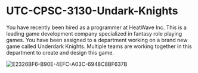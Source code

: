 # UTC-CPSC-3130-Undark-Knights
You have recently been hired as a programmer at HeatWave Inc. This is a leading game development company specialized in fantasy role playing games. You have been assigned to a department working on a brand new game called Underdark Knights. Multiple teams are working together in this department to create and design this game.

![E2326BF6-B90E-4EFC-A03C-6948C8BF637B](https://github.com/J2rogers1179/UTC-CPSC-3130-Undark-Knights/assets/156817519/b3c3003f-da53-476b-8683-24683fe0838c)
